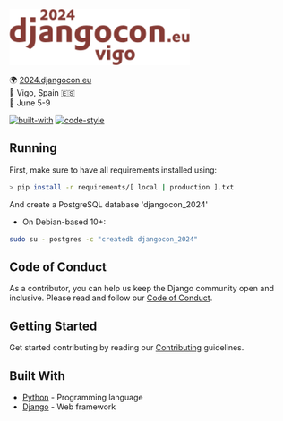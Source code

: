 <img src="djangocon_2024/static/images/logo/logo_coloured.png" height=100 />

🌍 [2024.djangocon.eu](https://2024.djangocon.eu/) \
📍 Vigo, Spain 🇪🇸 \
📅 June 5-9

[![built-with](https://img.shields.io/badge/built%20with-Cookiecutter%20Django-blue.svg)](https://github.com/pydanny/cookiecutter-django/)
[![code-style](https://img.shields.io/badge/code%20style-black-000000.svg)](https://github.com/ambv/black)

## Running

First, make sure to have all requirements installed using:

```bash
> pip install -r requirements/[ local | production ].txt
```

And create a PostgreSQL database 'djangocon_2024'

- On Debian-based 10+:

```bash
sudo su - postgres -c "createdb djangocon_2024"
```

## Code of Conduct

As a contributor, you can help us keep the Django community open and inclusive.
Please read and follow our [Code of Conduct](CODE_OF_CONDUCT.md).

## Getting Started

Get started contributing by reading our [Contributing](CONTRIBUTING.md) guidelines.

## Built With

- [Python](https://docs.python.org/3/) - Programming language
- [Django](https://docs.djangoproject.com/) - Web framework
